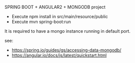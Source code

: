 SPRING BOOT + ANGULAR2 + MONGODB project


- Execute npm install in src/main/resource/public
- Execute mvn spring-boot:run

It is required to have a mongo instance running in default port.

see:
- https://spring.io/guides/gs/accessing-data-mongodb/
- https://angular.io/docs/js/latest/quickstart.html